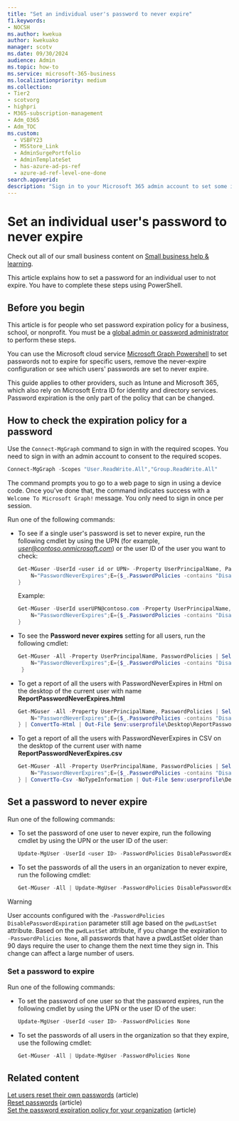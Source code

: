 ```yaml
---
title: "Set an individual user's password to never expire"
f1.keywords:
- NOCSH
ms.author: kwekua
author: kwekuako
manager: scotv
ms.date: 09/30/2024
audience: Admin
ms.topic: how-to
ms.service: microsoft-365-business
ms.localizationpriority: medium
ms.collection:
- Tier2
- scotvorg
- highpri
- M365-subscription-management
- Adm_O365
- Adm_TOC
ms.custom:
  - VSBFY23
  - MSStore_Link
  - AdminSurgePortfolio
  - AdminTemplateSet
  - has-azure-ad-ps-ref
  - azure-ad-ref-level-one-done
search.appverid:
description: "Sign in to your Microsoft 365 admin account to set some individual user passwords to never expire by using Microsoft Graph PowerShell."
---
```

# Set an individual user's password to never expire

Check out all of our small business content on [Small business help & learning](https://go.microsoft.com/fwlink/?linkid=2224585).

This article explains how to set a password for an individual user to not expire. You have to complete these steps using PowerShell.

## Before you begin

This article is for people who set password expiration policy for a business, school, or nonprofit. You must be a [global admin or password administrator](about-admin-roles.md) to perform these steps.

You can use the Microsoft cloud service [Microsoft Graph Powershell](/powershell/microsoftgraph/overview) to set passwords not to expire for specific users, remove the never-expire configuration or see which users' passwords are set to never expire.

This guide applies to other providers, such as Intune and Microsoft 365, which also rely on Microsoft Entra ID for identity and directory services. Password expiration is the only part of the policy that can be changed.

## How to check the expiration policy for a password

Use the `Connect-MgGraph` command to sign in with the required scopes. You need to sign in with an admin account to consent to the required scopes.

```powershell
Connect-MgGraph -Scopes "User.ReadWrite.All","Group.ReadWrite.All"
 ```
The command prompts you to go to a web page to sign in using a device code. Once you've done that, the command indicates success with a `Welcome To Microsoft Graph!` message. You only need to sign in once per session.

Run one of the following commands:

- To see if a single user's password is set to never expire, run the following cmdlet by using the UPN (for example, *user@contoso.onmicrosoft.com*) or the user ID of the user you want to check:

    ```powershell
    Get-MGuser -UserId <user id or UPN> -Property UserPrincipalName, PasswordPolicies | Select-Object UserPrincipalName,@{
        N="PasswordNeverExpires";E={$_.PasswordPolicies -contains "DisablePasswordExpiration"}
    }
    ```

    Example:

    ```powershell
    Get-MGuser -UserId userUPN@contoso.com -Property UserPrincipalName, PasswordPolicies | Select-Object UserprincipalName,@{
        N="PasswordNeverExpires";E={$_.PasswordPolicies -contains "DisablePasswordExpiration"}
    }
    ```

- To see the **Password never expires** setting for all users, run the following cmdlet:

    ```powershell
    Get-MGuser -All -Property UserPrincipalName, PasswordPolicies | Select-Object UserprincipalName,@{
        N="PasswordNeverExpires";E={$_.PasswordPolicies -contains "DisablePasswordExpiration"}
     }
    ```

- To get a report of all the users with PasswordNeverExpires in Html on the desktop of the current user with name  **ReportPasswordNeverExpires.html**

    ```powershell
    Get-MGuser -All -Property UserPrincipalName, PasswordPolicies | Select-Object UserprincipalName,@{
        N="PasswordNeverExpires";E={$_.PasswordPolicies -contains "DisablePasswordExpiration"}
    } | ConvertTo-Html | Out-File $env:userprofile\Desktop\ReportPasswordNeverExpires.html
    ```

- To get a report of all the users with PasswordNeverExpires in CSV on the desktop of the current user with name **ReportPasswordNeverExpires.csv**

    ```powershell
    Get-MGuser -All -Property UserPrincipalName, PasswordPolicies | Select-Object UserprincipalName,@{
        N="PasswordNeverExpires";E={$_.PasswordPolicies -contains "DisablePasswordExpiration"}
    } | ConvertTo-Csv -NoTypeInformation | Out-File $env:userprofile\Desktop\ReportPasswordNeverExpires.csv

## Set a password to never expire

Run one of the following commands:

- To set the password of one user to never expire, run the following cmdlet by using the UPN or the user ID of the user:

    ```powershell
    Update-MgUser -UserId <user ID> -PasswordPolicies DisablePasswordExpiration
    ```

- To set the passwords of all the users in an organization to never expire, run the following cmdlet:

    ```powershell
    Get-MGuser -All | Update-MgUser -PasswordPolicies DisablePasswordExpiration
    ```

> [!WARNING]
> User accounts configured with the `-PasswordPolicies DisablePasswordExpiration` parameter still age based on the `pwdLastSet` attribute. Based on the `pwdLastSet` attribute, if you change the expiration to `-PasswordPolicies None`, all passwords that have a pwdLastSet older than 90 days require the user to change them the next time they sign in. This change can affect a large number of users.

### Set a password to expire

Run one of the following commands:

- To set the password of one user so that the password expires, run the following cmdlet by using the UPN or the user ID of the user:

    ```powershell
    Update-MgUser -UserId <user ID> -PasswordPolicies None
    ```

- To set the passwords of all users in the organization so that they expire, use the following cmdlet:

    ```powershell
    Get-MGuser -All | Update-MgUser -PasswordPolicies None
    ```

## Related content

[Let users reset their own passwords](../add-users/let-users-reset-passwords.md) (article)\
[Reset passwords](../add-users/reset-passwords.md) (article)\
[Set the password expiration policy for your organization](../manage/set-password-expiration-policy.md) (article)
